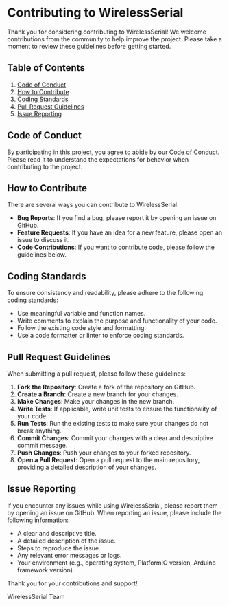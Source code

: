 # Contributing to WirelessSerial

Thank you for considering contributing to WirelessSerial! We welcome contributions from the community to help improve the project. Please take a moment to review these guidelines before getting started.

## Table of Contents

1. [Code of Conduct](#code-of-conduct)
2. [How to Contribute](#how-to-contribute)
3. [Coding Standards](#coding-standards)
4. [Pull Request Guidelines](#pull-request-guidelines)
5. [Issue Reporting](#issue-reporting)

## Code of Conduct

By participating in this project, you agree to abide by our [Code of Conduct](CODE_OF_CONDUCT.md). Please read it to understand the expectations for behavior when contributing to the project.

## How to Contribute

There are several ways you can contribute to WirelessSerial:

- **Bug Reports**: If you find a bug, please report it by opening an issue on GitHub.
- **Feature Requests**: If you have an idea for a new feature, please open an issue to discuss it.
- **Code Contributions**: If you want to contribute code, please follow the guidelines below.

## Coding Standards

To ensure consistency and readability, please adhere to the following coding standards:

- Use meaningful variable and function names.
- Write comments to explain the purpose and functionality of your code.
- Follow the existing code style and formatting.
- Use a code formatter or linter to enforce coding standards.

## Pull Request Guidelines

When submitting a pull request, please follow these guidelines:

1. **Fork the Repository**: Create a fork of the repository on GitHub.
2. **Create a Branch**: Create a new branch for your changes.
3. **Make Changes**: Make your changes in the new branch.
4. **Write Tests**: If applicable, write unit tests to ensure the functionality of your code.
5. **Run Tests**: Run the existing tests to make sure your changes do not break anything.
6. **Commit Changes**: Commit your changes with a clear and descriptive commit message.
7. **Push Changes**: Push your changes to your forked repository.
8. **Open a Pull Request**: Open a pull request to the main repository, providing a detailed description of your changes.

## Issue Reporting

If you encounter any issues while using WirelessSerial, please report them by opening an issue on GitHub. When reporting an issue, please include the following information:

- A clear and descriptive title.
- A detailed description of the issue.
- Steps to reproduce the issue.
- Any relevant error messages or logs.
- Your environment (e.g., operating system, PlatformIO version, Arduino framework version).

Thank you for your contributions and support!

WirelessSerial Team
